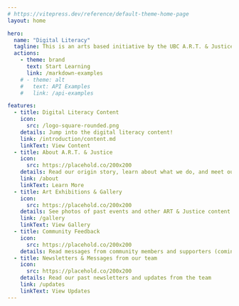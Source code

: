 ```yaml
---
# https://vitepress.dev/reference/default-theme-home-page
layout: home

hero:
  name: "Digital Literacy"
  tagline: This is an arts based initiative by the UBC A.R.T. & Justice Research Project group, to support the well-being of people in prison. These lessons on digital literacy are designed to be accessible to anyone, regardless of their prior experience.
  actions:
    - theme: brand
      text: Start Learning
      link: /markdown-examples
    # - theme: alt
    #   text: API Examples
    #   link: /api-examples

features:
  - title: Digital Literacy Content
    icon:
      src: /logo-square-rounded.png
    details: Jump into the digital literacy content!
    link: /introduction/content.md
    linkText: View Content
  - title: About A.R.T. & Justice
    icon:
      src: https://placehold.co/200x200
    details: Read our origin story, learn about what we do, and meet our team
    link: /about
    linkText: Learn More
  - title: Art Exhibitions & Gallery
    icon:
      src: https://placehold.co/200x200
    details: See photos of past events and other ART & Justice content
    link: /gallery
    linkText: View Gallery
  - title: Community Feedback
    icon:
      src: https://placehold.co/200x200
    details: Read messages from community members and supporters (coming soon)
  - title: Newsletters & Messages from our team
    icon:
      src: https://placehold.co/200x200
    details: Read our past newsletters and updates from the team
    link: /updates
    linkText: View Updates
---
```


